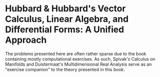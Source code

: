 # Hubbard & Hubbard's Vector Calculus, Linear Algebra, and Differential Forms: A Unified Approach

The problems presented here are often rather sparse due to the book containing mostly computational exercises.
As such, Spivak's Calculus on Manifolds and Duistermaat's Multidimensional Real Analysis serve as an "exercise companion" to the theory presented in this book.